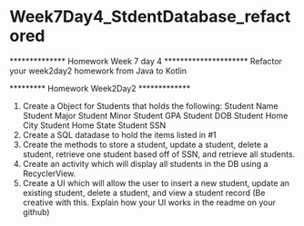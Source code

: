 # Week7Day4_StdentDatabase_refactored

**************  Homework Week 7 day 4  *********************
Refactor your week2day2 homework from Java to Kotlin

*********  Homework Week2Day2 *************
1.  Create a Object for Students that holds the following:
         Student Name
         Student Major
         Student Minor
         Student GPA
         Student DOB
         Student Home City
         Student Home State
         Student SSN
2.  Create a SQL datadase to hold the items listed in #1
3.  Create the methods to store a student, update a student, delete a student, retrieve one student based 
     off of SSN, and retrieve all students.
4.  Create an activity which will display all students in the DB using a RecyclerView.
5.  Create a UI which will allow the user to insert a new student, update an existing student,
delete a student, and view a student record (Be creative with this.  Explain how your UI works in the readme on your github)
